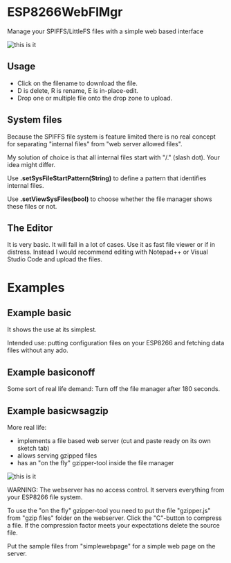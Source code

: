 # ESP8266WebFlMgr
Manage your SPIFFS/LittleFS files with a simple web based interface

![this is it](https://raw.githubusercontent.com/holgerlembke/ESP8266WebFlMgr/master/img/screenshot1.png)

## Usage
* Click on the filename to download the file.
* D is delete, R is rename, E is in-place-edit.
* Drop one or multiple file onto the drop zone to upload.

## System files

Because the SPIFFS file system is feature limited there is no real concept for separating "internal files" from "web server allowed files".

My solution of choice is that all internal files start with "/." (slash dot). Your idea might differ.

Use __.setSysFileStartPattern(String)__ to define a pattern that identifies internal files.

Use __.setViewSysFiles(bool)__ to choose whether the file manager shows these files or not.

## The Editor

It is very basic. It will fail in a lot of cases. Use it as fast file viewer or if in distress. Instead I would recommend editing with Notepad++ or Visual Studio Code and upload the files.

# Examples

## Example __basic__

It shows the use at its simplest. 

Intended use: putting configuration files on your ESP8266 and fetching data files without any ado.

## Example __basiconoff__

Some sort of real life demand: Turn off the file manager after 180 seconds.

## Example __basicwsagzip__

More real life:
* implements a file based web server (cut and paste ready on its own sketch tab)
* allows serving gzipped files
* has an "on the fly" gzipper-tool inside the file manager

![this is it](https://raw.githubusercontent.com/holgerlembke/ESP8266WebFlMgr/master/img/screenshot2.png)

WARNING: The webserver has no access control. It servers everything from your ESP8266 file system.

To use the "on the fly" gzipper-tool you need to put the file "gzipper.js" from "gzip files" folder on the webserver. Click the "C"-button to compress a file. If the compression factor meets your expectations delete the source file.

Put the sample files from "simplewebpage" for a simple web page on the server.


